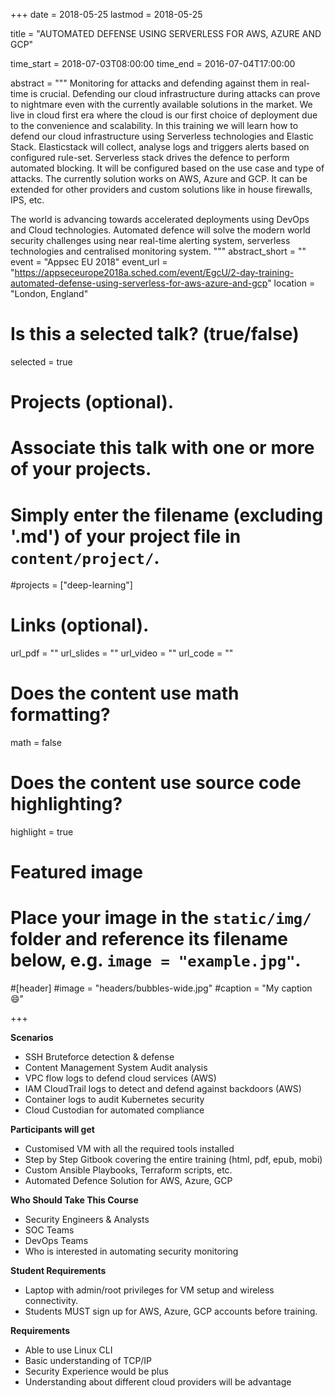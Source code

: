 +++
date = 2018-05-25
lastmod = 2018-05-25

title = "AUTOMATED DEFENSE USING SERVERLESS FOR AWS, AZURE AND GCP"

time_start = 2018-07-03T08:00:00
time_end = 2016-07-04T17:00:00

abstract = """
Monitoring for attacks and defending against them in real-time is crucial. Defending our cloud infrastructure during attacks can prove to nightmare even with the currently available solutions in the market. We live in cloud first era where the cloud is our first choice of deployment due to the convenience and scalability. In this training we will learn how to defend our cloud infrastructure using Serverless technologies and Elastic Stack. Elasticstack will collect, analyse logs and triggers alerts based on configured rule-set. Serverless stack drives the defence to perform automated blocking. It will be configured based on the use case and type of attacks. The currently solution works on AWS, Azure and GCP. It can be extended for other providers and custom solutions like in house firewalls, IPS, etc.

The world is advancing towards accelerated deployments using DevOps and Cloud technologies. Automated defence will solve the modern world security challenges using near real-time alerting system, serverless technologies and centralised monitoring system.
"""
abstract_short = ""
event = "Appsec EU 2018"
event_url = "https://appseceurope2018a.sched.com/event/EgcU/2-day-training-automated-defense-using-serverless-for-aws-azure-and-gcp"
location = "London, England"

# Is this a selected talk? (true/false)
selected = true

# Projects (optional).
#   Associate this talk with one or more of your projects.
#   Simply enter the filename (excluding '.md') of your project file in `content/project/`.
#projects = ["deep-learning"]

# Links (optional).
url_pdf = ""
url_slides = ""
url_video = ""
url_code = ""

# Does the content use math formatting?
math = false

# Does the content use source code highlighting?
highlight = true

# Featured image
# Place your image in the `static/img/` folder and reference its filename below, e.g. `image = "example.jpg"`.

#[header]
#image = "headers/bubbles-wide.jpg"
#caption = "My caption :smile:"

+++

**Scenarios**

* SSH Bruteforce detection & defense
* Content Management System Audit analysis
* VPC flow logs to defend cloud services (AWS)
* IAM CloudTrail logs to detect and defend against backdoors (AWS)
* Container logs to audit Kubernetes security
* Cloud Custodian for automated compliance

**Participants will get**

* Customised VM with all the required tools installed
* Step by Step Gitbook covering the entire training (html, pdf, epub, mobi)
* Custom Ansible Playbooks, Terraform scripts, etc.
* Automated Defence Solution for AWS, Azure, GCP

**Who Should Take This Course**

* Security Engineers & Analysts
* SOC Teams
* DevOps Teams
* Who is interested in automating security monitoring

**Student Requirements**

* Laptop with admin/root privileges for VM setup and wireless connectivity.
* Students MUST sign up for AWS, Azure, GCP accounts before training.

**Requirements**

* Able to use Linux CLI
* Basic understanding of TCP/IP
* Security Experience would be plus
* Understanding about different cloud providers will be advantage